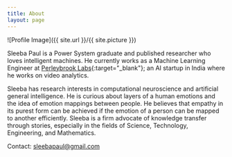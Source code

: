 ```yaml
---
title: About
layout: page
---
```


![Profile Image]({{ site.url }}/{{ site.picture }})
<br />


Sleeba Paul is a Power System graduate and published researcher who loves intelligent
machines. He currently works as a Machine Learning Engineer at [Perleybrook Labs](http://perleybrook.com/){:target="_blank"}; an AI startup in
India where he works on video analytics.


Sleeba has research interests in computational neuroscience and artificial general
intelligence. He is curious about layers of a human emotions and the idea of emotion
mappings between people. He believes that empathy in its purest form can be achieved if
the emotion of a person can be mapped to another efficiently. Sleeba is a firm advocate of
knowledge transfer through stories, especially in the fields of Science, Technology,
Engineering, and Mathematics.

Contact: sleebapaul@gmail.com
